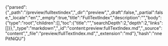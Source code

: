 {"parsed":{"_path":"/preview/fulltextindex","_dir":"preview","_draft":false,"_partial":false,"_locale":"en","_empty":true,"title":"FullTextIndex","description":"","body":{"type":"root","children":[],"toc":{"title":"","searchDepth":2,"depth":2,"links":[]}},"_type":"markdown","_id":"content:preview:fullTextIndex.md","_source":"content","_file":"preview/fullTextIndex.md","_extension":"md"},"hash":"nnePitNiQU"}